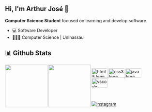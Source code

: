 ## Hi, I'm Arthur José 👊
<div style="display: inline_block"> 

</div>
<p><strong>Computer Science Student</strong> focused on learning and develop software.</p>  


- 💻 Software Developer 
- 👨🏽‍💻  Computer Science | Uninassau 



## 📊 Github Stats

<div align="center">
  <a href="https://github.com/Arthurjsilva">
<img align="left" height="140em" src="https://github-readme-stats.vercel.app/api?username=Arthurjsilva&show_icons=true&theme=midnight-purple&include_all_commits=true&count_private=true"/>
<img align="left" height="140em" src="https://github-readme-stats.vercel.app/api/top-langs/?username=Arthurjsilva&layout=compact&langs_count=7&theme=midnight-purple"/>
    
    
  </a>
</div>


## 
<div align="left">
  <a href="https://github.com/Arthurjsilva">
  <img src="https://cdn.jsdelivr.net/gh/devicons/devicon/icons/html5/html5-original.svg" height="30" width="52" alt="html5 logo"  />
<img src="https://cdn.jsdelivr.net/gh/devicons/devicon/icons/css3/css3-original.svg" height="30" width="52" alt="css3 logo"  />
 <img src="https://cdn.jsdelivr.net/gh/devicons/devicon/icons/java/java-original.svg" height="30" width="52" alt="java logo" />
  <img src="https://cdn.jsdelivr.net/gh/devicons/devicon/icons/vscode/vscode-original.svg" height="30" width="52" alt="vscode logo"  />
 <br>
 <br>
   </a>
  </div>
  
 ##
 <a href="https://www.instagram.com/arthurjsilva_/">
  <img src="https://img.shields.io/badge/Instagram-E4405F?style=for-the-badge&logo=instagram&logoColor=white" alt="instagram" />
 </a>
</div>
 
